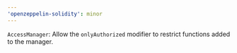 ```yaml
---
'openzeppelin-solidity': minor
---
```


`AccessManager`: Allow the `onlyAuthorized` modifier to restrict functions added to the manager.
